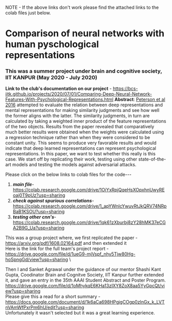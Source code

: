 NOTE - If the above links don't work please find the attached links to the colab files just below.
# Comparison of neural networks with human pyschological representations
### This was a summer project under brain and cognitive society, IIT KANPUR (May 2020 - July 2020)
**Link to the club's documentation on our project** - https://bcs-iitk.github.io/projects/2020/07/01/Comparing-Deep-Neural-Network-Features-With-Psychological-Representations.html
**Abstract**:
[Peterson et al 2016](https://arxiv.org/abs/1608.02164) attempted to evaluate the relation between deep representations and mental representations for making similarity judgments and see how well the former aligns with the latter. The similarity judgments, in turn are calculated by taking a weighted inner product of the feature representations of the two objects.  Results from the paper revealed that comparatively much better results were obtained when the weights were calculated using a regression technique rather than when they were considered to be constant unity. This seems to produce very favorable results and would indicate that deep learned representations can represent psychological representations. In this paper, we want to test whether this really is this case. We start off by replicating their work, testing using other state-of-the-art models and testing the models against adversarial attacks. 

Please click on the below links to colab files for the code---

1) ***main file***-  https://colab.research.google.com/drive/1OiYxRpjQqeHsXOpxhnUwyREoaj0T9pUz?usp=sharing 
2) ***check against spurious correlations***- https://colab.research.google.com/drive/1_apYWnIcYwuvRtJkQRV74NRpBaB1KSOU?usp=sharing
3) ***testing other cnn's***- https://colab.research.google.com/drive/1qk61zXburbj8zY28hMK37eCGA2B9G_Ua?usp=sharing

This was a group project where, we first replicated the paper - https://arxiv.org/pdf/1608.02164.pdf and then extended it\
Here is the link for the full team's project report - https://drive.google.com/file/d/1ueG9-mjVspf_nhy5Tjw80Hg-hoSpngGd/view?usp=sharing \  

Then I and Sanket Agrawal under the guidance of our mentor Shashi Kant Gupta, Coodinator Brain and Cognitve Society, IIT Kanpur further extended it, and gave an entry in the 35th AAAI Student Abstract and Poster Program.
https://drive.google.com/file/d/1oMhykqE6KHa13zIXY8ZoX8aa5YyGpcQt/view?usp=sharing \
Please give this a read for a short summary - https://docs.google.com/document/d/1k6aCa698HPgjgCOgp0zlnGx_k_LVTnVAmWfPxrPm6hU/edit?usp=sharing \
Unfortunately it wasn't selected but it was a great learning experience.

